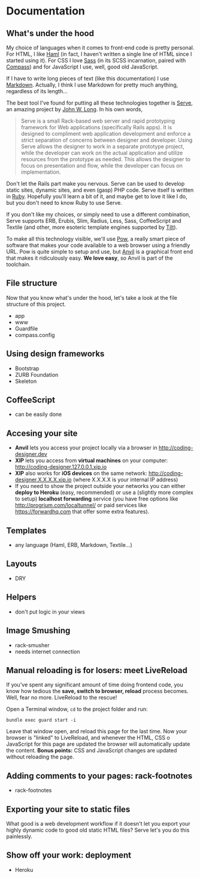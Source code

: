 # Documentation

## What's under the hood

My choice of languages when it comes to front-end code is pretty personal. For HTML, I like [Haml](http://haml.info) (in fact, I haven't written a single line of HTML since I started using it). For CSS I love [Sass](http://sass-lang.com) (in its SCSS incarnation, paired with [Compass](http://compass-style.org)) and for JavaScript I use, well, good old JavaScript.

If I have to write long pieces of text (like this documentation) I use [Markdown](http://daringfireball.net/markdown). Actually, I think I use Markdown for pretty much anything, regardless of its length…

The best tool I've found for putting all these technologies together is [Serve](http://get-serve.com), an amazing project by [John W. Long](http://wiseheartdesign.com). In his own words,

> Serve is a small Rack-based web server and rapid prototyping framework for Web applications (specifically Rails apps). It is designed to compliment web application development and enforce a strict separation of concerns between designer and developer. Using Serve allows the designer to work in a separate prototype project, while the developer can work on the actual application and utilize resources from the prototype as needed. This allows the designer to focus on presentation and flow, while the developer can focus on implementation.

Don't let the Rails part make you nervous. Serve can be used to develop static sites, dynamic sites, and even (gasp) PHP code. Serve itself is written in [Ruby](http://ruby-lang.com). Hopefully you'll learn a bit of it, and maybe get to love it like I do, but you don't need to know Ruby to use Serve.

If you don't like my choices, or simply need to use a different combination, Serve supports ERB, Erubis, Slim, Radius, Less, Sass, CoffeeScript and Textile (and other, more esoteric template engines supported by [Tilt](https://github.com/rtomayko/tilt)).

To make all this technology visible, we'll use [Pow](http://pow.cx), a really smart piece of software that makes your code available to a web browser using a friendly URL. Pow is quite simple to setup and use, but [Anvil](http://anvilformac.com) is a graphical front end that makes it ridiculously easy. **We love easy**, so Anvil is part of the toolchain.


## File structure

Now that you know what's under the hood, let's take a look at the file structure of this project.

- app
- www
- Guardfile
- compass.config


## Using design frameworks

- Bootstrap
- ZURB Foundation
- Skeleton

## CoffeeScript

- can be easily done

## Accesing your site

- **Anvil** lets you access your project locally via a browser in <http://coding-designer.dev>
- **XIP** lets you access from **virtual machines** on your computer: <http://coding-designer.127.0.0.1.xip.io>
- **XIP** also works for **iOS devices** on the same network: <http://coding-designer.X.X.X.X.xip.io> (where X.X.X.X is your internal IP address)
- If you need to show the project outside your networks you can either **deploy to Heroku** (easy, recommended) or use a (slightly more complex to setup) **localhost forwarding** service (you have free options like <http://progrium.com/localtunnel/> or paid services like <https://forwardhq.com> that offer some extra features).


## Templates

- any language (Haml, ERB, Markdown, Textile...)

## Layouts

- DRY

## Helpers

- don't put logic in your views

## Image Smushing

- rack-smusher
- needs internet connection

## Manual reloading is for losers: meet LiveReload

If you've spent any significant amount of time doing frontend code, you know how tedious the **save, switch to browser, reload** process becomes. Well, fear no more. LiveReload to the rescue!

Open a Terminal window, ``cd`` to the project folder and run:

    bundle exec guard start -i

Leave that window open, and reload this page for the last time. Now your browser is "linked" to LiveReload, and whenever the HTML, CSS o JavaScript for this page are updated the browser will automatically update the content. **Bonus points:** CSS and JavaScript changes are updated without reloading the page.


## Adding comments to your pages: rack-footnotes

- rack-footnotes

## Exporting your site to static files

What good is a web development workflow if it doesn't let you export your highly dynamic code to good old static HTML files? Serve let's you do this painlessly.

## Show off your work: deployment

- Heroku

